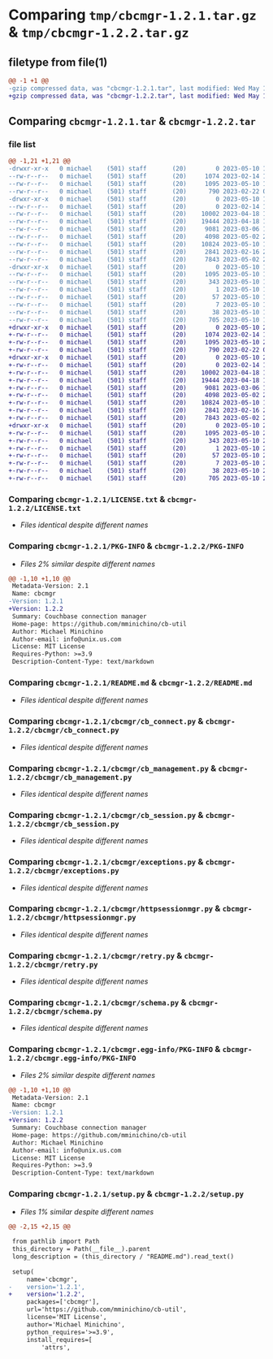 # Comparing `tmp/cbcmgr-1.2.1.tar.gz` & `tmp/cbcmgr-1.2.2.tar.gz`

## filetype from file(1)

```diff
@@ -1 +1 @@
-gzip compressed data, was "cbcmgr-1.2.1.tar", last modified: Wed May 10 18:49:52 2023, max compression
+gzip compressed data, was "cbcmgr-1.2.2.tar", last modified: Wed May 10 22:27:35 2023, max compression
```

## Comparing `cbcmgr-1.2.1.tar` & `cbcmgr-1.2.2.tar`

### file list

```diff
@@ -1,21 +1,21 @@
-drwxr-xr-x   0 michael    (501) staff       (20)        0 2023-05-10 18:49:52.490512 cbcmgr-1.2.1/
--rw-r--r--   0 michael    (501) staff       (20)     1074 2023-02-14 15:09:46.000000 cbcmgr-1.2.1/LICENSE.txt
--rw-r--r--   0 michael    (501) staff       (20)     1095 2023-05-10 18:49:52.490390 cbcmgr-1.2.1/PKG-INFO
--rw-r--r--   0 michael    (501) staff       (20)      790 2023-02-22 04:43:20.000000 cbcmgr-1.2.1/README.md
-drwxr-xr-x   0 michael    (501) staff       (20)        0 2023-05-10 18:49:52.487526 cbcmgr-1.2.1/cbcmgr/
--rw-r--r--   0 michael    (501) staff       (20)        0 2023-02-14 15:09:46.000000 cbcmgr-1.2.1/cbcmgr/__init__.py
--rw-r--r--   0 michael    (501) staff       (20)    10002 2023-04-18 18:40:46.000000 cbcmgr-1.2.1/cbcmgr/cb_connect.py
--rw-r--r--   0 michael    (501) staff       (20)    19444 2023-04-18 18:36:58.000000 cbcmgr-1.2.1/cbcmgr/cb_management.py
--rw-r--r--   0 michael    (501) staff       (20)     9081 2023-03-06 18:28:18.000000 cbcmgr-1.2.1/cbcmgr/cb_session.py
--rw-r--r--   0 michael    (501) staff       (20)     4098 2023-05-02 21:24:28.000000 cbcmgr-1.2.1/cbcmgr/exceptions.py
--rw-r--r--   0 michael    (501) staff       (20)    10824 2023-05-10 18:40:42.000000 cbcmgr-1.2.1/cbcmgr/httpsessionmgr.py
--rw-r--r--   0 michael    (501) staff       (20)     2841 2023-02-16 23:17:59.000000 cbcmgr-1.2.1/cbcmgr/retry.py
--rw-r--r--   0 michael    (501) staff       (20)     7843 2023-05-02 21:24:28.000000 cbcmgr-1.2.1/cbcmgr/schema.py
-drwxr-xr-x   0 michael    (501) staff       (20)        0 2023-05-10 18:49:52.490205 cbcmgr-1.2.1/cbcmgr.egg-info/
--rw-r--r--   0 michael    (501) staff       (20)     1095 2023-05-10 18:49:52.000000 cbcmgr-1.2.1/cbcmgr.egg-info/PKG-INFO
--rw-r--r--   0 michael    (501) staff       (20)      343 2023-05-10 18:49:52.000000 cbcmgr-1.2.1/cbcmgr.egg-info/SOURCES.txt
--rw-r--r--   0 michael    (501) staff       (20)        1 2023-05-10 18:49:52.000000 cbcmgr-1.2.1/cbcmgr.egg-info/dependency_links.txt
--rw-r--r--   0 michael    (501) staff       (20)       57 2023-05-10 18:49:52.000000 cbcmgr-1.2.1/cbcmgr.egg-info/requires.txt
--rw-r--r--   0 michael    (501) staff       (20)        7 2023-05-10 18:49:52.000000 cbcmgr-1.2.1/cbcmgr.egg-info/top_level.txt
--rw-r--r--   0 michael    (501) staff       (20)       38 2023-05-10 18:49:52.490555 cbcmgr-1.2.1/setup.cfg
--rw-r--r--   0 michael    (501) staff       (20)      705 2023-05-10 18:40:59.000000 cbcmgr-1.2.1/setup.py
+drwxr-xr-x   0 michael    (501) staff       (20)        0 2023-05-10 22:27:35.532161 cbcmgr-1.2.2/
+-rw-r--r--   0 michael    (501) staff       (20)     1074 2023-02-14 15:09:46.000000 cbcmgr-1.2.2/LICENSE.txt
+-rw-r--r--   0 michael    (501) staff       (20)     1095 2023-05-10 22:27:35.532018 cbcmgr-1.2.2/PKG-INFO
+-rw-r--r--   0 michael    (501) staff       (20)      790 2023-02-22 04:43:20.000000 cbcmgr-1.2.2/README.md
+drwxr-xr-x   0 michael    (501) staff       (20)        0 2023-05-10 22:27:35.530299 cbcmgr-1.2.2/cbcmgr/
+-rw-r--r--   0 michael    (501) staff       (20)        0 2023-02-14 15:09:46.000000 cbcmgr-1.2.2/cbcmgr/__init__.py
+-rw-r--r--   0 michael    (501) staff       (20)    10002 2023-04-18 18:40:46.000000 cbcmgr-1.2.2/cbcmgr/cb_connect.py
+-rw-r--r--   0 michael    (501) staff       (20)    19444 2023-04-18 18:36:58.000000 cbcmgr-1.2.2/cbcmgr/cb_management.py
+-rw-r--r--   0 michael    (501) staff       (20)     9081 2023-03-06 18:28:18.000000 cbcmgr-1.2.2/cbcmgr/cb_session.py
+-rw-r--r--   0 michael    (501) staff       (20)     4098 2023-05-02 21:24:28.000000 cbcmgr-1.2.2/cbcmgr/exceptions.py
+-rw-r--r--   0 michael    (501) staff       (20)    10824 2023-05-10 18:40:42.000000 cbcmgr-1.2.2/cbcmgr/httpsessionmgr.py
+-rw-r--r--   0 michael    (501) staff       (20)     2841 2023-02-16 23:17:59.000000 cbcmgr-1.2.2/cbcmgr/retry.py
+-rw-r--r--   0 michael    (501) staff       (20)     7843 2023-05-02 21:24:28.000000 cbcmgr-1.2.2/cbcmgr/schema.py
+drwxr-xr-x   0 michael    (501) staff       (20)        0 2023-05-10 22:27:35.531798 cbcmgr-1.2.2/cbcmgr.egg-info/
+-rw-r--r--   0 michael    (501) staff       (20)     1095 2023-05-10 22:27:35.000000 cbcmgr-1.2.2/cbcmgr.egg-info/PKG-INFO
+-rw-r--r--   0 michael    (501) staff       (20)      343 2023-05-10 22:27:35.000000 cbcmgr-1.2.2/cbcmgr.egg-info/SOURCES.txt
+-rw-r--r--   0 michael    (501) staff       (20)        1 2023-05-10 22:27:35.000000 cbcmgr-1.2.2/cbcmgr.egg-info/dependency_links.txt
+-rw-r--r--   0 michael    (501) staff       (20)       57 2023-05-10 22:27:35.000000 cbcmgr-1.2.2/cbcmgr.egg-info/requires.txt
+-rw-r--r--   0 michael    (501) staff       (20)        7 2023-05-10 22:27:35.000000 cbcmgr-1.2.2/cbcmgr.egg-info/top_level.txt
+-rw-r--r--   0 michael    (501) staff       (20)       38 2023-05-10 22:27:35.532215 cbcmgr-1.2.2/setup.cfg
+-rw-r--r--   0 michael    (501) staff       (20)      705 2023-05-10 22:09:16.000000 cbcmgr-1.2.2/setup.py
```

### Comparing `cbcmgr-1.2.1/LICENSE.txt` & `cbcmgr-1.2.2/LICENSE.txt`

 * *Files identical despite different names*

### Comparing `cbcmgr-1.2.1/PKG-INFO` & `cbcmgr-1.2.2/PKG-INFO`

 * *Files 2% similar despite different names*

```diff
@@ -1,10 +1,10 @@
 Metadata-Version: 2.1
 Name: cbcmgr
-Version: 1.2.1
+Version: 1.2.2
 Summary: Couchbase connection manager
 Home-page: https://github.com/mminichino/cb-util
 Author: Michael Minichino
 Author-email: info@unix.us.com
 License: MIT License
 Requires-Python: >=3.9
 Description-Content-Type: text/markdown
```

### Comparing `cbcmgr-1.2.1/README.md` & `cbcmgr-1.2.2/README.md`

 * *Files identical despite different names*

### Comparing `cbcmgr-1.2.1/cbcmgr/cb_connect.py` & `cbcmgr-1.2.2/cbcmgr/cb_connect.py`

 * *Files identical despite different names*

### Comparing `cbcmgr-1.2.1/cbcmgr/cb_management.py` & `cbcmgr-1.2.2/cbcmgr/cb_management.py`

 * *Files identical despite different names*

### Comparing `cbcmgr-1.2.1/cbcmgr/cb_session.py` & `cbcmgr-1.2.2/cbcmgr/cb_session.py`

 * *Files identical despite different names*

### Comparing `cbcmgr-1.2.1/cbcmgr/exceptions.py` & `cbcmgr-1.2.2/cbcmgr/exceptions.py`

 * *Files identical despite different names*

### Comparing `cbcmgr-1.2.1/cbcmgr/httpsessionmgr.py` & `cbcmgr-1.2.2/cbcmgr/httpsessionmgr.py`

 * *Files identical despite different names*

### Comparing `cbcmgr-1.2.1/cbcmgr/retry.py` & `cbcmgr-1.2.2/cbcmgr/retry.py`

 * *Files identical despite different names*

### Comparing `cbcmgr-1.2.1/cbcmgr/schema.py` & `cbcmgr-1.2.2/cbcmgr/schema.py`

 * *Files identical despite different names*

### Comparing `cbcmgr-1.2.1/cbcmgr.egg-info/PKG-INFO` & `cbcmgr-1.2.2/cbcmgr.egg-info/PKG-INFO`

 * *Files 2% similar despite different names*

```diff
@@ -1,10 +1,10 @@
 Metadata-Version: 2.1
 Name: cbcmgr
-Version: 1.2.1
+Version: 1.2.2
 Summary: Couchbase connection manager
 Home-page: https://github.com/mminichino/cb-util
 Author: Michael Minichino
 Author-email: info@unix.us.com
 License: MIT License
 Requires-Python: >=3.9
 Description-Content-Type: text/markdown
```

### Comparing `cbcmgr-1.2.1/setup.py` & `cbcmgr-1.2.2/setup.py`

 * *Files 1% similar despite different names*

```diff
@@ -2,15 +2,15 @@
 
 from pathlib import Path
 this_directory = Path(__file__).parent
 long_description = (this_directory / "README.md").read_text()
 
 setup(
     name='cbcmgr',
-    version='1.2.1',
+    version='1.2.2',
     packages=['cbcmgr'],
     url='https://github.com/mminichino/cb-util',
     license='MIT License',
     author='Michael Minichino',
     python_requires='>=3.9',
     install_requires=[
         'attrs',
```

